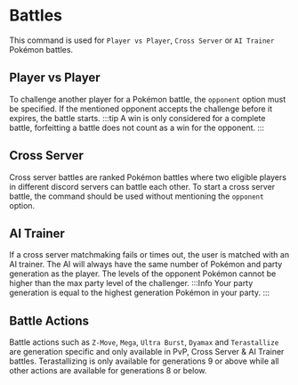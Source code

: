 # Battles

This command is used for `Player vs Player`, `Cross Server` or `AI Trainer` Pokémon battles.

## Player vs Player

To challenge another player for a Pokémon battle, the `opponent` option must be specified. If the mentioned opponent accepts the challenge before it expires, the battle starts.
:::tip
A win is only considered for a complete battle, forfeitting a battle does not count as a win for the opponent.
:::

## Cross Server

Cross server battles are ranked Pokémon battles where two eligible players in different discord servers can battle each other. To start a cross server battle, the command should be used without mentioning the `opponent` option.

## AI Trainer

If a cross server matchmaking fails or times out, the user is matched with an AI trainer. The AI will always have the same number of Pokémon and party generation as the player. The levels of the opponent Pokémon cannot be higher than the max party level of the challenger.
:::Info
Your party generation is equal to the highest generation Pokémon in your party.
:::

## Battle Actions

Battle actions such as `Z-Move`, `Mega`, `Ultra Burst`, `Dyamax` and `Terastallize` are generation specific and only available in PvP, Cross Server & AI Trainer battles. Terastallizing is only available for generations 9 or above while all other actions are available for generations 8 or below.